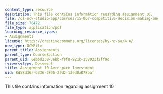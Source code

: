 ```yaml
---
content_type: resource
description: This file contains information regarding assignment 10.
file: /ol-ocw-studio-app/courses/15-067-competitive-decision-making-and-negotiation-spring-2011/8d58d36ab336280629d213ed0a878baf_MIT15_067S11_assgn10.pdf
file_size: 76472
file_type: application/pdf
learning_resource_types:
- Assignments
license: https://creativecommons.org/licenses/by-nc-sa/4.0/
ocw_type: OCWFile
parent_title: Assignments
parent_type: CourseSection
parent_uid: 0ebbd238-3ebb-f9f8-921b-159023f2ff9d
resourcetype: Document
title: Assignment 10 Aerospace Investment
uid: 8d58d36a-b336-2806-29d2-13ed0a878baf
---
```

This file contains information regarding assignment 10.